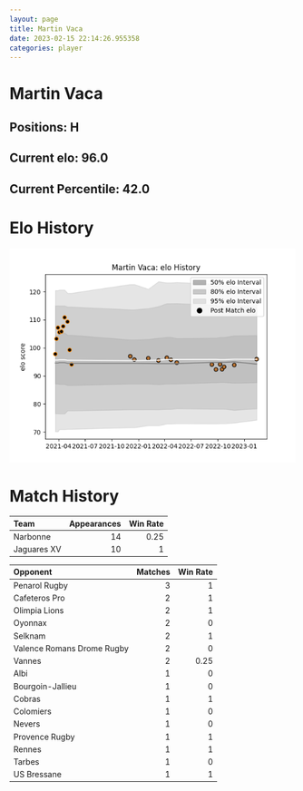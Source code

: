 ```yaml
---  
layout: page  
title: Martin Vaca  
date: 2023-02-15 22:14:26.955358  
categories: player  
---
```

# Martin Vaca

## Positions: H

## Current elo: 96.0

## Current Percentile: 42.0

# Elo History


![elo history](history_MartinVaca.png)
# Match History


| Team        |   Appearances |   Win Rate |
|:------------|--------------:|-----------:|
| Narbonne    |            14 |       0.25 |
| Jaguares XV |            10 |       1    |

| Opponent                   |   Matches |   Win Rate |
|:---------------------------|----------:|-----------:|
| Penarol Rugby              |         3 |       1    |
| Cafeteros Pro              |         2 |       1    |
| Olimpia Lions              |         2 |       1    |
| Oyonnax                    |         2 |       0    |
| Selknam                    |         2 |       1    |
| Valence Romans Drome Rugby |         2 |       0    |
| Vannes                     |         2 |       0.25 |
| Albi                       |         1 |       0    |
| Bourgoin-Jallieu           |         1 |       0    |
| Cobras                     |         1 |       1    |
| Colomiers                  |         1 |       0    |
| Nevers                     |         1 |       0    |
| Provence Rugby             |         1 |       1    |
| Rennes                     |         1 |       1    |
| Tarbes                     |         1 |       0    |
| US Bressane                |         1 |       1    |